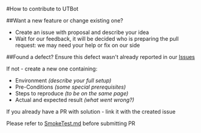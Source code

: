 #How to contribute to UTBot

##Want a new feature or change existing one?
* Create an issue with proposal and describe your idea 
* Wait for our feedback, it will be decided who is preparing the pull request: we may need your help or fix on our side

##Found a defect?
Ensure this defect wasn't already reported in our [Issues](https://github.com/UnitTestBot/UTBotCpp/issues)

If not - create a new one containing:
 * Environment *(describe your full setup)*
 * Pre-Conditions *(some special prerequisites)*
 * Steps to reproduce *(to be on the same page)*
 * Actual and expected result *(what went wrong?)*

If you already have a PR with solution - link it with the created issue 

Please refer to [SmokeTest.md](SmokeTest.md) before submitting PR
